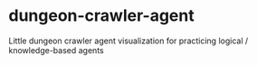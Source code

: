 # dungeon-crawler-agent
Little dungeon crawler agent visualization for practicing logical / knowledge-based agents
